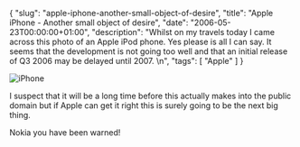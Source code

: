 {
  "slug": "apple-iphone-another-small-object-of-desire",
  "title": "Apple iPhone - Another small object of desire",
  "date": "2006-05-23T00:00:00+01:00",
  "description": "Whilst on my travels today I came across this photo of an Apple iPod phone.  Yes please is all I can say. It seems that the development is not going too well and that an initial release of Q3 2006 may be delayed until 2007. \n",
  "tags": [
    "Apple"
  ]
}

![iPhone][1]

I suspect that it will be a long time before this actually makes into the public domain but if Apple can get it right this is surely going to be the next big thing.

Nokia you have been warned!

[1]: http://shapeshed.com/images/articles/apple_mobile.jpg "iPhone"
